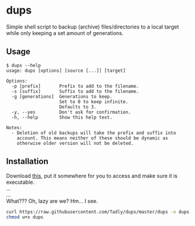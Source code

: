 dups
====
Simple shell script to backup (archive) files/directories to a local target while only keeping a set amount of generations.

## Usage
```
$ dups --help
usage: dups [options] [source [...]] [target]

Options:
  -p [prefix]       Prefix to add to the filename.
  -s [suffix]       Suffix to add to the filename.
  -g [generations]  Generations to keep.
                    Set to 0 to keep infinite.
                    Defaults to 3.
  -y, --yes         Don't ask for confirmation.
  -h, --help        Show this help text.

Notes:
  - Deletion of old backups will take the prefix and suffix into
    account. This means neither of these should be dynamic as
    otherwise older version will not be deleted.
```

## Installation
Download [this](https://raw.githubusercontent.com/Tadly/dups/master/dups), put it somewhere for you to access and make sure it is executable.  
...  
...  
What??? Oh, lazy are we? Hm... I see.
```sh
curl https://raw.githubusercontent.com/Tadly/dups/master/dups -o dups
chmod u+x dups
```
